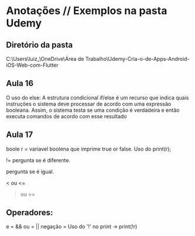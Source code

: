 # Anotações  //  Exemplos na pasta Udemy #

## Diretório da pasta ##
C:\Users\luiz_\OneDrive\Área de Trabalho\Udemy\-Cria-o-de-Apps-Android-iOS-Web-com-Flutter


## Aula 16 ##

O uso do else: A estrutura condicional if/else é um recurso que indica quais instruções o sistema deve processar de acordo com uma expressão booleana. Assim, o sistema testa se uma condição é verdadeira e então executa comandos de acordo com esse resultado

## Aula 17 ##

boole r = variavel boolena que imprime true or false. Uso do print(r);

!= pergunta se é diferente.

pergunta se é igual.

< ou <=

> ou >=

## Operadores:
e = &&
ou = ||
negação = Uso do '!' no print -> print(!r)

